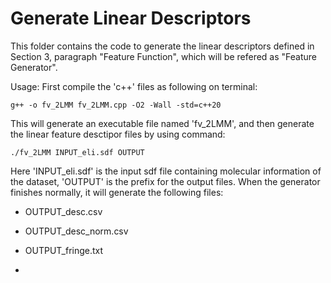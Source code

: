 # Generate Linear Descriptors

This folder contains the code to generate the linear descriptors defined in Section 3, paragraph "Feature Function", which will be refered as "Feature Generator".

Usage:
First compile the 'c++' files as following on terminal:

```
g++ -o fv_2LMM fv_2LMM.cpp -O2 -Wall -std=c++20
```

This will generate an executable file named 'fv_2LMM',
and then generate the linear feature desctipor files by using command:

```
./fv_2LMM INPUT_eli.sdf OUTPUT
```

Here 'INPUT_eli.sdf' is the input sdf file containing molecular information of the dataset, 
'OUTPUT' is the prefix for the output files.
When the generator finishes normally, it will generate the following files:
- OUTPUT_desc.csv
- OUTPUT_desc_norm.csv
- OUTPUT_fringe.txt

- 
